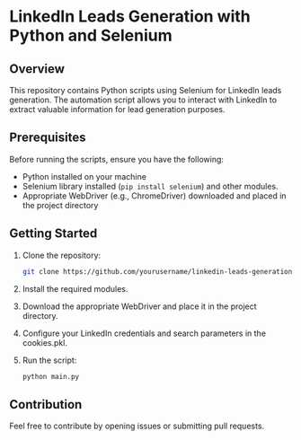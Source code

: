 # LinkedIn Leads Generation with Python and Selenium

## Overview

This repository contains Python scripts using Selenium for LinkedIn leads generation. The automation script allows you to interact with LinkedIn to extract valuable information for lead generation purposes.

## Prerequisites

Before running the scripts, ensure you have the following:

- Python installed on your machine
- Selenium library installed (`pip install selenium`) and other modules.
- Appropriate WebDriver (e.g., ChromeDriver) downloaded and placed in the project directory

## Getting Started

1. Clone the repository:

   ```bash
   git clone https://github.com/yourusername/linkedin-leads-generation.git

2. Install the required modules.
3. Download the appropriate WebDriver and place it in the project directory.
4. Configure your LinkedIn credentials and search parameters in the cookies.pkl.
5. Run the script:
   ```bash
   python main.py

## Contribution
Feel free to contribute by opening issues or submitting pull requests.
